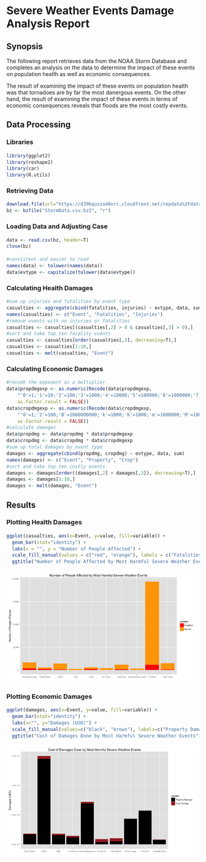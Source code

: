 Severe Weather Events Damage Analysis Report
============================================

## Synopsis

The following report retrieves data from the NOAA Storm Database and completes an analysis on the data to determine the  impact of these events on population health as well as economic consequences.

The result of examining the impact of these events on population health was that tornadoes are by far the most danergous events. On the other hand, the result of examining the impact of these events in terms of economic consequences reveals that floods are the most costly events.

## Data Processing

### Libraries


```r
library(ggplot2)
library(reshape2)
library(car)
library(R.utils)
```

### Retrieving Data


```r
download.file(url="https://d396qusza40orc.cloudfront.net/repdata%2Fdata%2FStormData.csv.bz2", destfile="StormData.csv.bz2", method="curl")
bz <- bzfile("StormData.csv.bz2", "r")
```

### Loading Data and Adjusting Case


```r
data <- read.csv(bz, header=T)
close(bz)

#consistent and easier to read
names(data) <- tolower(names(data))
data$evtype <- capitalize(tolower(data$evtype))
```

### Calculating Health Damages


```r
#sum up injuries and fatalities by event type
casualties <- aggregate(cbind(fatalities, injuries) ~ evtype, data, sum)
names(casualties) <- c("Event", "Fatalities", "Injuries")
#remove events with no injuries or fatalities
casualties <- casualties[(casualties[,2] > 0 & casualties[,3] > 0),]
#sort and take top ten fatality events
casualties <- casualties[order(casualties[,3], decreasing=T),]
casualties <- casualties[1:10,]
casualties <- melt(casualties, "Event")
```

### Calculating Economic Damages


```r
#recode the exponent as a multiplier
data$propdmgexp <- as.numeric(Recode(data$propdmgexp, 
    "'0'=1;'1'=10;'2'=100;'3'=1000;'4'=10000;'5'=100000;'6'=1000000;'7'=10000000;'8'=100000000;'B'=1000000000;'h'=100;'H'=100;'K'=1000;'m'=1000000;'M'=1000000;'-'=0;'?'=0;'+'=0", 
    as.factor.result = FALSE))
data$cropdmgexp <- as.numeric(Recode(data$cropdmgexp, 
    "'0'=1;'2'=100;'B'=1000000000;'k'=1000;'K'=1000;'m'=1000000;'M'=1000000;''=0;'?'=0", 
    as.factor.result = FALSE))
#calculate damages
data$propdmg <- data$propdmg * data$propdmgexp
data$cropdmg <- data$cropdmg * data$cropdmgexp
#sum up total damages by event type
damages <- aggregate(cbind(propdmg, cropdmg) ~ evtype, data, sum)
names(damages) <- c("Event", "Property", "Crop")
#sort and take top ten costly events
damages <- damages[order((damages[,2] + damages[,3]), decreasing=T),]
damages <- damages[1:10,]
damages <- melt(damages, "Event")
```

## Results

### Plotting Health Damages


```r
ggplot(casualties, aes(x=Event, y=value, fill=variable)) +
  geom_bar(stat="identity") +
  labs(x = "", y = "Number of People Affected") +
  scale_fill_manual(values = c("red", "orange"), labels = c("Fatalities", "Injuries")) +
  ggtitle("Number of People Affected by Most Harmful Severe Weather Events")
```

![plot of chunk casualties_plot](figure/casualties_plot.png) 

### Plotting Economic Damages


```r
ggplot(damages, aes(x=Event, y=value, fill=variable)) +
  geom_bar(stat="identity") +
  labs(x="", y="Damages (USD)") +
  scale_fill_manual(values=c("black", "brown"), labels=c("Property Damage", "Crop Damage")) +
  ggtitle("Cost of Damages Done by Most Harmful Severe Weather Events")
```

![plot of chunk damages_plot](figure/damages_plot.png) 



